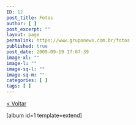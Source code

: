 ```yaml
---
ID: 12
post_title: Fotos
author: [ ]
post_excerpt: ""
layout: page
permalink: https://www.gruponews.com.br/fotos
published: true
post_date: 2009-09-19 17:07:39
image-xl: ""
image-l: ""
image-sq-l: ""
image-sq-m: ""
categories: [ ]
tags: [ ]
---
```

<a href="http://www.gruponews.com.br/fotos">&lt; Voltar</a>

[album id=1 template=extend]